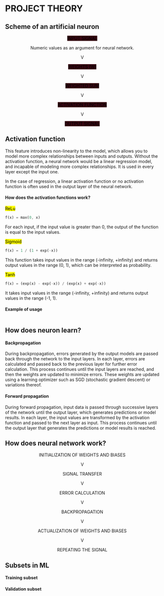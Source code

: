 # PROJECT THEORY

## Scheme of an artificial neuron



<p style="text-transform: uppercase; text-align: 
center"><mark style="background-color: #360410;">input signal</mark></p>
<p style="text-align: center">Numeric values as an argument for neural network.</p>
<p style="text-transform: uppercase; text-align: 
center">v</p>
<p style="text-transform: uppercase; text-align: center"><mark  style="background-color: #360410;">weights (w)</mark></p>
<p style="text-transform: uppercase; text-align: 
center">v</p>
<p style="text-transform: uppercase; text-align: center"><mark style="background-color: #360410;">weighted sum</mark></p>
<p style="text-transform: uppercase; text-align: 
center">v</p>
<p style="text-transform: uppercase; text-align: center"><mark style="background-color: #360410;">activation function</mark></p>
<p style="text-transform: uppercase; text-align: 
center">v</p>
<p style="text-transform: uppercase; text-align: center"><mark style="background-color: #360410;">output signal</mark></p>

## Activation function

This feature introduces non-linearity to the model, which allows you to model more complex relationships between inputs and outputs. Without the activation function, a neural network would be a linear regression model, and incapable of modeling more complex relationships. It is used in every layer except the input one.

In the case of regression, a linear activation function or no activation function is often used in the output layer of the neural network.

#### How does the activation functions work? 

<mark>ReLu</mark>
```rust
f(x) = max(0, x) 
```
For each input, if the input value is greater than 0, the output of the function is equal to the input values. 

<mark>Sigmoid</mark>
```rust
f(x) = 1 / (1 + exp(-x))
```
This function takes input values ​​in the range (-infinity, +infinity) and returns output values ​​in the range (0, 1), which can be interpreted as probability.

<mark>Tanh</mark>
```rust
f(x) = (exp(x) - exp(-x)) / (exp(x) + exp(-x))
```
It takes input values ​​in the range (-infinity, +infinity) and returns output values ​​in the range (-1, 1).

#### Example of usage

```python

```


## How does neuron learn? 

#### Backpropagation

During backpropagation, errors generated by the output models are passed back through the network to the input layers. In each layer, errors are calculated and passed back to the previous layer for further error calculation. This process continues until the input layers are reached, and then the weights are updated to minimize errors. These weights are updated using a learning optimizer such as SGD (stochastic gradient descent) or variations thereof.

#### Forward propagation

During forward propagation, input data is passed through successive layers of the network until the output layer, which generates predictions or model results. In each layer, the input values ​​are transformed by the activation function and passed to the next layer as input. This process continues until the output layer that generates the predictions or model results is reached.

## How does neural network work?

<p style="text-transform: uppercase; text-align: 
center">Initialization of weights and biases</p>
<p style="text-transform: uppercase; text-align: 
center">v</p>
<p style="text-transform: uppercase; text-align: center">Signal transfer</p>
<p style="text-transform: uppercase; text-align: 
center">v</p>
<p style="text-transform: uppercase; text-align: center">Error calculation</p>
<p style="text-transform: uppercase; text-align: 
center">v</p>
<p style="text-transform: uppercase; text-align: center">Backpropagation</p>
<p style="text-transform: uppercase; text-align: 
center">v</p>
<p style="text-transform: uppercase; text-align: center">Actualization of weights and biases</p>
<p style="text-transform: uppercase; text-align: 
center">v</p>
<p style="text-transform: uppercase; text-align: center">Repeating the signal</p>

## Subsets in ML

#### Training subset



#### Validation subset

